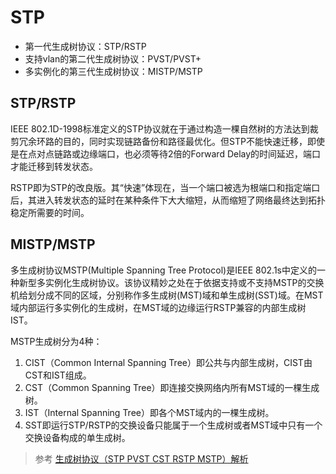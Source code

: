 # STP

* 第一代生成树协议：STP/RSTP
* 支持vlan的第二代生成树协议：PVST/PVST+
* 多实例化的第三代生成树协议：MISTP/MSTP

## STP/RSTP

IEEE 802.1D-1998标准定义的STP协议就在于通过构造一棵自然树的方法达到裁剪冗余环路的目的，同时实现链路备份和路径最优化。但STP不能快速迁移，即使是在点对点链路或边缘端口，也必须等待2倍的Forward Delay的时间延迟，端口才能迁移到转发状态。

RSTP即为STP的改良版。其“快速”体现在，当一个端口被选为根端口和指定端口后，其进入转发状态的延时在某种条件下大大缩短，从而缩短了网络最终达到拓扑稳定所需要的时间。


## MISTP/MSTP

多生成树协议MSTP(Multiple Spanning Tree Protocol)是IEEE 802.1s中定义的一种新型多实例化生成树协议。该协议精妙之处在于依据支持或不支持MSTP的交换机给划分成不同的区域，分别称作多生成树(MST)域和单生成树(SST)域。在MST域内部运行多实例化的生成树，在MST域的边缘运行RSTP兼容的内部生成树IST。

MSTP生成树分为4种：

1. CIST（Common Internal Spanning Tree）即公共与内部生成树，CIST由CST和IST组成。
2. CST（Common Spanning Tree）即连接交换网络内所有MST域的一棵生成树。
3. IST（Internal Spanning Tree）即各个MST域内的一棵生成树。
4. SST即运行STP/RSTP的交换设备只能属于一个生成树或者MST域中只有一个交换设备构成的单生成树。

> 参考 [生成树协议（STP PVST CST RSTP MSTP）解析](https://blog.51cto.com/cdlaowang/1758103)
